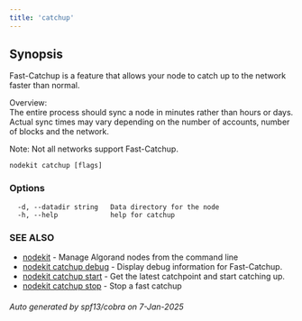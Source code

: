 ```yaml
---
title: 'catchup'
---
```


## Synopsis

Fast-Catchup is a feature that allows your node to catch up to the network faster than normal.

Overview:  
The entire process should sync a node in minutes rather than hours or days.  
Actual sync times may vary depending on the number of accounts, number of blocks and the network.

Note: Not all networks support Fast-Catchup.

```
nodekit catchup [flags]
```

### Options

```
  -d, --datadir string   Data directory for the node
  -h, --help             help for catchup
```

### SEE ALSO

- [nodekit](/reference/nodekit) - Manage Algorand nodes from the command line
- [nodekit catchup debug](/reference/nodekit/catchup/debug) - Display debug information for Fast-Catchup.
- [nodekit catchup start](/reference/nodekit/catchup/start) - Get the latest catchpoint and start catching up.
- [nodekit catchup stop](/reference/nodekit/catchup/stop) - Stop a fast catchup

###### Auto generated by spf13/cobra on 7-Jan-2025
